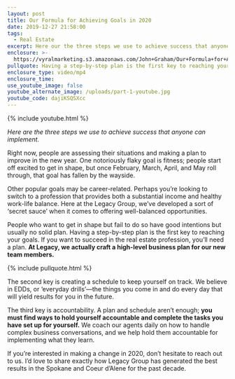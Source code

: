 ```yaml
---
layout: post
title: Our Formula for Achieving Goals in 2020
date: 2019-12-27 21:58:00
tags:
  - Real Estate
excerpt: Here our the three steps we use to achieve success that anyone can implement
enclosure: >-
  https://vyralmarketing.s3.amazonaws.com/John+Graham/Our+Formula+for+Achieving+Goals+in+2020.mp4
pullquote: Having a step-by-step plan is the first key to reaching your goals.
enclosure_type: video/mp4
enclosure_time:
use_youtube_image: false
youtube_alternate_image: /uploads/part-1-youtube.jpg
youtube_code: dajiKSQSXcc
---
```


{% include youtube.html %}

*Here are the three steps we use to achieve success that anyone can implement.*

Right now, people are assessing their situations and making a plan to improve in the new year. One notoriously flaky goal is fitness; people start off excited to get in shape, but once February, March, April, and May roll through, that goal has fallen by the wayside.&nbsp;

Other popular goals may be career-related. Perhaps you’re looking to switch to a profession that provides both a substantial income and healthy work-life balance. Here at the Legacy Group, we’ve developed a sort of ‘secret sauce’ when it comes to offering well-balanced opportunities.&nbsp;

People who want to get in shape but fail to do so have good intentions but usually no solid plan. Having a step-by-step plan is the first key to reaching your goals. If you want to succeed in the real estate profession, you’ll need a plan. **At Legacy, we actually craft a high-level business plan for our new team members.&nbsp;**

{% include pullquote.html %}

The second key is creating a schedule to keep yourself on track. We believe in EDDs, or ‘everyday drills’—the things you come in and do every day that will yield results for you in the future.&nbsp;

The third key is accountability. A plan and schedule aren’t enough; **you must find ways to hold yourself accountable and complete the tasks you have set up for yourself.** We coach our agents daily on how to handle complex business conversations, and we help hold them accountable for implementing what they learn.&nbsp;

If you’re interested in making a change in 2020, don’t hesitate to reach out to us. I’d love to share exactly how Legacy Group has generated the best results in the Spokane and Coeur d’Alene for the past decade.
